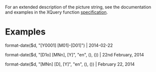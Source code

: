For an extended description of the picture string, see the documentation and examples in the XQuery function
[specification](http://www.w3.org/TR/xpath-functions-30/#rules-for-datetime-formatting).

# Examples

format-date($d, "\[Y0001] \[M01]-\[D01]") | 2014-02-22

format-date($d, "\[D1o] \[MNn], \[Y]", "en", (), ()) | 22nd February, 2014

format-date($d, "\[MNn] \[D], \[Y]", "en", (), ()) | February 22, 2014
